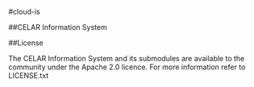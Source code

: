 #cloud-is


##CELAR Information System

##License

The CELAR Information System and its submodules are available to the community under the Apache 2.0 licence.
For more information refer to LICENSE.txt